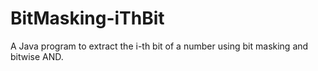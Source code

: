 # BitMasking-iThBit
A Java program to extract the i-th bit of a number using bit masking and bitwise AND. 
